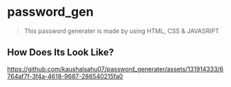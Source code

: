 # password_gen
> This password generater is made by using HTML, CSS & JAVASRIPT
## How Does Its Look Like?
https://github.com/kaushalsahu07/password_generater/assets/131914333/6764af7f-3f4a-4618-9687-286540215fa0
